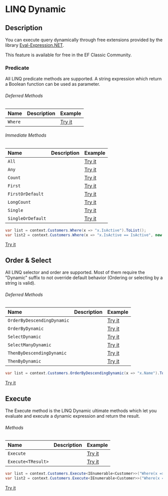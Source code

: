 # LINQ Dynamic

## Description
You can execute query dynamically through free extensions provided by the library [Eval-Expression.NET](http://eval-expression.net/).

This feature is available for free in the EF Classic Community.

### Predicate

All LINQ predicate methods are supported. A string expression which return a Boolean function can be used as parameter.

###### Deferred Methods
| Name | Description | Example |
| :--- | :---------- | :------ |
| `Where` | | [Try it](https://dotnetfiddle.net/QhVfRW) |

###### Immediate Methods
| Name | Description | Example |
| :--- | :---------- | :------ |
| `All` | | [Try it](https://dotnetfiddle.net/YCT73M) |
| `Any` | | [Try it](https://dotnetfiddle.net/vEbwLr) |
| `Count` | | [Try it](https://dotnetfiddle.net/v8rqKV) |
| `First` | | [Try it](https://dotnetfiddle.net/CfxUKL) |
| `FirstOrDefault` | | [Try it](https://dotnetfiddle.net/UX3Ymb) |
| `LongCount` | | [Try it](https://dotnetfiddle.net/4xrM1d) |
| `Single` | | [Try it](https://dotnetfiddle.net/onW4hW) |
| `SingleOrDefault` | | [Try it](https://dotnetfiddle.net/nU97uw) |

```csharp
var list = context.Customers.Where(x => "x.IsActive").ToList();
var list2 = context.Customers.Where(x => "x.IsActive == IsActive", new { IsActive = false }).ToList();
```
[Try it](https://dotnetfiddle.net/GTttpq)

## Order & Select

All LINQ selector and order are supported. Most of them require the "Dynamic" suffix to not override default behavior (Ordering or selecting by a string is valid).

###### Deferred  Methods
| Name | Description | Example |
| :--- | :---------- | :------ |
| `OrderByDescendingDynamic` | | [Try it](https://dotnetfiddle.net/doNrVQ) |
| `OrderByDynamic` | | [Try it](https://dotnetfiddle.net/rzKycR) |
| `SelectDynamic` | | [Try it](https://dotnetfiddle.net/YE83om) |
| `SelectManyDynamic` | | [Try it](#) |
| `ThenByDescendingDynamic` | | [Try it](https://dotnetfiddle.net/8FxroD) |
| `ThenByDynamic` | | [Try it](https://dotnetfiddle.net/pVCcRf) |

```csharp
var list = context.Customers.OrderByDescendingDynamic(x => "x.Name").ToList();
```
[Try it](https://dotnetfiddle.net/Fwjgin)

## Execute

The Execute method is the LINQ Dynamic ultimate methods which let you evaluate and execute a dynamic expression and return the result.

###### Methods
| Name | Description | Example |
| :--- | :---------- | :------ |
| `Execute` | | [Try it](https://dotnetfiddle.net/z1jIkv) |
| `Execute<TResult>` | | [Try it](https://dotnetfiddle.net/jgOyFi) |

```csharp
var list = context.Customers.Execute<IEnumerable<Customer>>("Where(x => x.IsActive == true)").ToList();
var list2 = context.Customers.Execute<IEnumerable<Customer>>("Where(x => x.IsActive == IsActive)", new { IsActive = false }).ToList();
```
[Try it](https://dotnetfiddle.net/7S3JS0)

